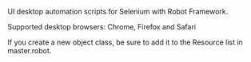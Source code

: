 UI desktop automation scripts for Selenium with Robot Framework.

Supported desktop browsers: Chrome, Firefox and Safari

If you create a new object class, be sure to add it to the Resource list in master.robot.
